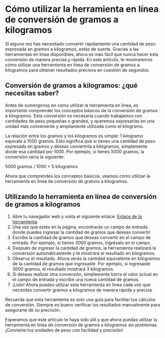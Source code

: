 Cómo utilizar la herramienta en línea de conversión de gramos a kilogramos
==========================================================================

Si alguna vez has necesitado convertir rápidamente una cantidad de peso expresada en gramos a kilogramos, estás de suerte. Gracias a las herramientas en línea disponibles, ahora es más fácil que nunca hacer esta conversión de manera precisa y rápida. En este artículo, te mostraremos cómo utilizar una herramienta en línea de conversión de gramos a kilogramos para obtener resultados precisos en cuestión de segundos.

Conversión de gramos a kilogramos: ¿qué necesitas saber?
--------------------------------------------------------

Antes de sumergirnos en cómo utilizar la herramienta en línea, es importante comprender los conceptos básicos de la conversión de gramos a kilogramos. Esta conversión es necesaria cuando trabajamos con cantidades de peso pequeñas o grandes, y queremos expresarlas en una unidad más conveniente y ampliamente utilizada como el kilogramo.

La relación entre los gramos y los kilogramos es simple: 1 kilogramo equivale a 1000 gramos. Esto significa que si tienes una cantidad de peso expresada en gramos y deseas convertirla a kilogramos, simplemente divide esa cantidad por 1000. Por ejemplo, si tienes 5000 gramos, la conversión sería la siguiente:

5000 gramos / 1000 = 5 kilogramos

Ahora que comprendes los conceptos básicos, veamos cómo utilizar la herramienta en línea de conversión de gramos a kilogramos.

Utilizando la herramienta en línea de conversión de gramos a kilogramos
-----------------------------------------------------------------------

1. Abre tu navegador web y visita el siguiente enlace: [Enlace de la herramienta](https://www.onlinecalculatorsfree.com/es/convert/grams-to-kilograms.html).
2. Una vez que estés en la página, encontrarás un campo de entrada donde puedes ingresar la cantidad de gramos que deseas convertir.
3. Escribe la cantidad de gramos que deseas convertir en el campo de entrada. Por ejemplo, si tienes 3000 gramos, ingrésalo en el campo.
4. Después de ingresar la cantidad de gramos, la herramienta realizará la conversión automáticamente y te mostrará el resultado en kilogramos.
5. Observa el resultado. Ahora verás la cantidad equivalente en kilogramos de la cantidad de gramos que ingresaste. Por ejemplo, si ingresaste 3000 gramos, el resultado mostrará 3 kilogramos.
6. Si deseas realizar otra conversión, simplemente borra el valor actual en el campo de entrada y escribe una nueva cantidad de gramos.
7. ¡Listo! Ahora puedes utilizar esta herramienta en línea cada vez que necesites convertir gramos a kilogramos de manera rápida y precisa.

Recuerda que esta herramienta es solo una guía para facilitar tus cálculos de conversión. Siempre es bueno verificar los resultados manualmente para asegurarte de su precisión.

Esperamos que este artículo te haya sido útil y que ahora puedas utilizar la herramienta en línea de conversión de gramos a kilogramos sin problemas. ¡Convierte tus unidades de peso con facilidad y precisión!